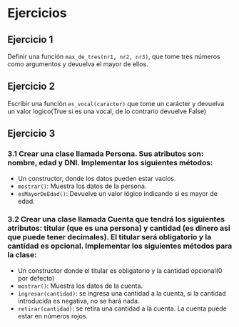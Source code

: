 # Ejercicios

## Ejercicio 1
Definir una función ``max_de_tres(nr1, nr2, nr3)``, que tome tres números como argumentos y devuelva el mayor de ellos.

## Ejercicio 2
Escribir una función ``es_vocal(caracter)`` que tome un carácter y devuelva un valor logico(True si es una vocal, de lo contrario devuelve False)

## Ejercicio 3
### 3.1 Crear una clase llamada Persona. Sus atributos son: nombre, edad y DNI. Implementar los siguientes métodos:
- Un constructor, donde los datos pueden estar vacíos.
- ``mostrar()``: Muestra los datos de la persona.
- ``esMayorDeEdad()``: Devuelve un valor lógico indicando si es mayor de edad.
### 3.2 Crear una clase llamada Cuenta que tendrá los siguientes atributos: titular (que es una persona) y cantidad (es dinero asi que puede tener decimales). El titular será obligatorio y la cantidad es opcional. Implementar los siguientes métodos para la clase:
- Un constructor donde el titular es obligatorio y la cantidad opcional(0 por defecto)
- ``mostrar()``: Muestra los datos de la cuenta.
- ``ingresar(cantidad)``: se ingresa una cantidad a la cuenta, si la cantidad introducida es negativa, no se hará nada.
- ``retirar(cantidad)``: se retira una cantidad a la cuenta. La cuenta puede estar en números rojos.
